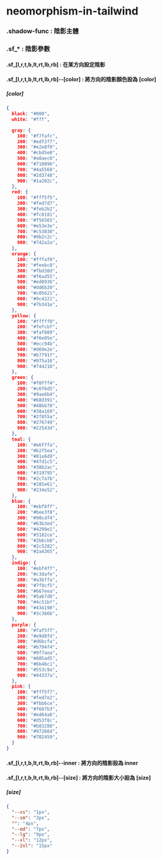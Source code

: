 # neomorphism-in-tailwind

### .shadow-func : 陰影主體

### .sf_* : 陰影參數

#### .sf_[l,r,t,b,lt,rt,lb,rb] : 在某方向設定陰影

#### .sf_[l,r,t,b,lt,rt,lb,rb]--[color] : 將方向的陰影顏色設為 [color]

##### [color]
```json
{
  black: "#000",
  white: "#fff",

  gray: {
    100: "#f7fafc",
    200: "#edf2f7",
    300: "#e2e8f0",
    400: "#cbd5e0",
    500: "#a0aec0",
    600: "#718096",
    700: "#4a5568",
    800: "#2d3748",
    900: "#1a202c",
  },
  red: {
    100: "#fff5f5",
    200: "#fed7d7",
    300: "#feb2b2",
    400: "#fc8181",
    500: "#f56565",
    600: "#e53e3e",
    700: "#c53030",
    800: "#9b2c2c",
    900: "#742a2a",
  },
  orange: {
    100: "#fffaf0",
    200: "#feebc8",
    300: "#fbd38d",
    400: "#f6ad55",
    500: "#ed8936",
    600: "#dd6b20",
    700: "#c05621",
    800: "#9c4221",
    900: "#7b341e",
  },
  yellow: {
    100: "#fffff0",
    200: "#fefcbf",
    300: "#faf089",
    400: "#f6e05e",
    500: "#ecc94b",
    600: "#d69e2e",
    700: "#b7791f",
    800: "#975a16",
    900: "#744210",
  },
  green: {
    100: "#f0fff4",
    200: "#c6f6d5",
    300: "#9ae6b4",
    400: "#68d391",
    500: "#48bb78",
    600: "#38a169",
    700: "#2f855a",
    800: "#276749",
    900: "#22543d",
  },
  teal: {
    100: "#e6fffa",
    200: "#b2f5ea",
    300: "#81e6d9",
    400: "#4fd1c5",
    500: "#38b2ac",
    600: "#319795",
    700: "#2c7a7b",
    800: "#285e61",
    900: "#234e52",
  },
  blue: {
    100: "#ebf8ff",
    200: "#bee3f8",
    300: "#90cdf4",
    400: "#63b3ed",
    500: "#4299e1",
    600: "#3182ce",
    700: "#2b6cb0",
    800: "#2c5282",
    900: "#2a4365",
  },
  indigo: {
    100: "#ebf4ff",
    200: "#c3dafe",
    300: "#a3bffa",
    400: "#7f9cf5",
    500: "#667eea",
    600: "#5a67d8",
    700: "#4c51bf",
    800: "#434190",
    900: "#3c366b",
  },
  purple: {
    100: "#faf5ff",
    200: "#e9d8fd",
    300: "#d6bcfa",
    400: "#b794f4",
    500: "#9f7aea",
    600: "#805ad5",
    700: "#6b46c1",
    800: "#553c9a",
    900: "#44337a",
  },
  pink: {
    100: "#fff5f7",
    200: "#fed7e2",
    300: "#fbb6ce",
    400: "#f687b3",
    500: "#ed64a6",
    600: "#d53f8c",
    700: "#b83280",
    800: "#97266d",
    900: "#702459",
  }
}
```

#### .sf_[l,r,t,b,lt,rt,lb,rb]--inner : 將方向的陰影設為 inner

#### .sf_[l,r,t,b,lt,rt,lb,rb]--[size] : 將方向的陰影大小設為 [size]

##### [size]
```json
{
  "--xs": "1px",
  "--sm": "3px",
  "": "4px",
  "--md": "7px",
  "--lg": "9px",
  "--xl": "12px",
  "--2xl": "15px"
}
```

<link href="https://unpkg.com/tailwindcss@^1.0/dist/tailwind.min.css" rel="stylesheet">
    <style>
        @import url(./build/css/output.css);

        div.background {
            background: #262626;
            height: 300px;
            width: 300px;
        }

        div.card {
            height: 100px;
            width: 100px;
            background: #262626;
        }
    </style>